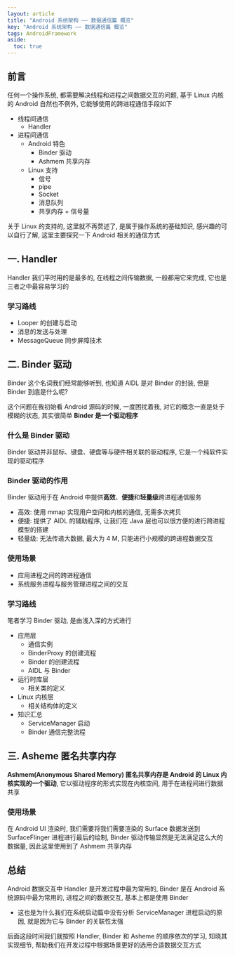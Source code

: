 ```yaml
---
layout: article
title: "Android 系统架构 —— 数据通信篇 概览"
key: "Android 系统架构 —— 数据通信篇 概览" 
tags: AndroidFramework
aside:
  toc: true
---
```

## 前言
任何一个操作系统, 都需要解决线程和进程之间数据交互的问题, 基于 Linux 内核的 Android 自然也不例外, 它能够使用的跨进程通信手段如下
- 线程间通信
  - Handler
- 进程间通信
  - Android 特色
    - Binder 驱动
    - Ashmem 共享内存
  - Linux 支持
    - 信号
    - pipe
    - Socket
    - 消息队列
    - 共享内存 + 信号量

关于 Linux 的支持的, 这里就不再赘述了, 是属于操作系统的基础知识, 感兴趣的可以自行了解, 这里主要探究一下 Android 相关的通信方式

<!--more-->

## 一. Handler 
Handler 我们平时用的是最多的, 在线程之间传输数据, 一般都用它来完成, 它也是三者之中最容易学习的

### 学习路线
- Looper 的创建与启动
- 消息的发送与处理
- MessageQueue 同步屏障技术

## 二. Binder 驱动
Binder 这个名词我们经常能够听到, 也知道 AIDL 是对 Binder 的封装, 但是 Binder 到底是什么呢? 

这个问题在我初始看 Android 源码的时候, 一度困扰着我, 对它的概念一直是处于模糊的状态, 其实很简单 **Binder 是一个驱动程序**

### 什么是 Binder 驱动
Binder 驱动并非鼠标、键盘、硬盘等与硬件相关联的驱动程序, 它是一个纯软件实现的驱动程序

### Binder 驱动的作用
Binder 驱动用于在 Android 中提供**高效**、**便捷**和**轻量级**跨进程通信服务
- 高效: 使用 mmap 实现用户空间和内核的通信, 无需多次拷贝
- 便捷: 提供了 AIDL 的辅助程序, 让我们在 Java 层也可以很方便的进行跨进程模型的搭建
- 轻量级: 无法传递大数据, 最大为 4 M, 只能进行小规模的跨进程数据交互

### 使用场景
- 应用进程之间的跨进程通信
- 系统服务进程与服务管理进程之间的交互

### 学习路线
笔者学习 Binder 驱动, 是由浅入深的方式进行
- 应用层
  - 通信实例
  - BinderProxy 的创建流程
  - Binder 的创建流程
  - AIDL 与 Binder
- 运行时库层
  - 相关类的定义 
- Linux 内核层
  - 相关结构体的定义
- 知识汇总
  - ServiceManager 启动
  - Binder 通信完整流程

## 三. Asheme 匿名共享内存
**Ashmem(Anonymous Shared Memory) 匿名共享内存是 Android 的 Linux 内核实现的一个驱动**, 它以驱动程序的形式实现在内核空间, 用于在进程间进行数据共享

###  使用场景
在 Android UI 渲染时, 我们需要将我们需要渲染的 Surface 数据发送到 SurfaceFlinger 进程进行最后的绘制, Binder 驱动传输显然是无法满足这么大的数据量, 因此这里使用到了 Ashmem 共享内存

## 总结
Android 数据交互中 Handler 是开发过程中最为常用的, Binder 是在 Android 系统源码中最为常用的, 进程之间的数据交互, 基本上都是使用 Binder
- 这也是为什么我们在系统启动篇中没有分析 ServiceManager 进程启动的原因, 就是因为它与 Binder 的关联性太强

后面这段时间我们就按照 Handler, Binder 和 Asheme 的顺序依次的学习, 知晓其实现细节, 帮助我们在开发过程中根据场景更好的选用合适数据交互方式